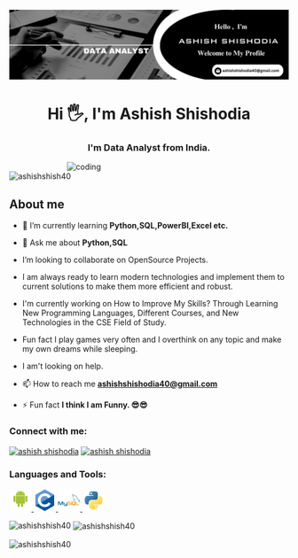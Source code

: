 ![logo](https://github.com/ashishshish40/ashishshish31/blob/main/1706370746808.jpg)
<h1 align="center">Hi 🖐, I'm Ashish Shishodia</h1>
<h3 align="center">I'm Data Analyst from India.</h3>
<img align="right" alt="coding" width="400" src="https://user-images.githubusercontent.com/55389276/140866485-8fb1c876-9a8f-4d6a-98dc-08c4981eaf70.gif">


<p align="left"> <img src="https://komarev.com/ghpvc/?username=ashishshish40&label=Profile%20views&color=0e75b6&style=flat" alt="ashishshish40" /> </p>

About me
-------------------------------------------------------------------------------------------

- 🌱 I’m currently learning **Python,SQL,PowerBI,Excel etc.**

-  💬 Ask me about **Python,SQL**
  
- I’m looking to collaborate on OpenSource Projects.

- I am always ready to learn modern technologies and implement them to current solutions to make them more efficient and robust.

- I'm currently working on How to Improve My Skills? Through Learning New Programming Languages, Different Courses, and New Technologies in the CSE Field of Study.
  
- Fun fact I play games very often and I overthink on any topic and make my own dreams while sleeping.

-  I am't looking on help.

- 📫 How to reach me **ashishshishodia40@gmail.com**

- ⚡ Fun fact **I think I am Funny. 😎😎**

<h3 align="left">Connect with me:</h3>
<p align="left">
<a href="https://linkedin.com/in/ashish shishodia" target="blank"><img align="center" src="https://raw.githubusercontent.com/rahuldkjain/github-profile-readme-generator/master/src/images/icons/Social/linked-in-alt.svg" alt="ashish shishodia" height="30" width="40" /></a>
<a href="https://instagram.com/ashish shishodia" target="blank"><img align="center" src="https://raw.githubusercontent.com/rahuldkjain/github-profile-readme-generator/master/src/images/icons/Social/instagram.svg" alt="ashish shishodia" height="30" width="40" /></a>
</p>

<h3 align="left">Languages and Tools:</h3>
<p align="left"> <a href="https://developer.android.com" target="_blank" rel="noreferrer"> <img src="https://raw.githubusercontent.com/devicons/devicon/master/icons/android/android-original-wordmark.svg" alt="android" width="40" height="40"/> </a> <a href="https://www.cprogramming.com/" target="_blank" rel="noreferrer"> <img src="https://raw.githubusercontent.com/devicons/devicon/master/icons/c/c-original.svg" alt="c" width="40" height="40"/> </a> <a href="https://www.mysql.com/" target="_blank" rel="noreferrer"> <img src="https://raw.githubusercontent.com/devicons/devicon/master/icons/mysql/mysql-original-wordmark.svg" alt="mysql" width="40" height="40"/> </a> <a href="https://www.python.org" target="_blank" rel="noreferrer"> <img src="https://raw.githubusercontent.com/devicons/devicon/master/icons/python/python-original.svg" alt="python" width="40" height="40"/> </a> </p>

<p><img align="left" src="https://github-readme-stats.vercel.app/api/top-langs?username=ashishshish40&show_icons=true&locale=en&layout=compact" alt="ashishshish40" /></p>

<p>&nbsp;<img align="center" src="https://github-readme-stats.vercel.app/api?username=ashishshish40&show_icons=true&locale=en" alt="ashishshish40" /></p>

<p><img align="center" src="https://github-readme-streak-stats.herokuapp.com/?user=ashishshish40&" alt="ashishshish40" /></p>
